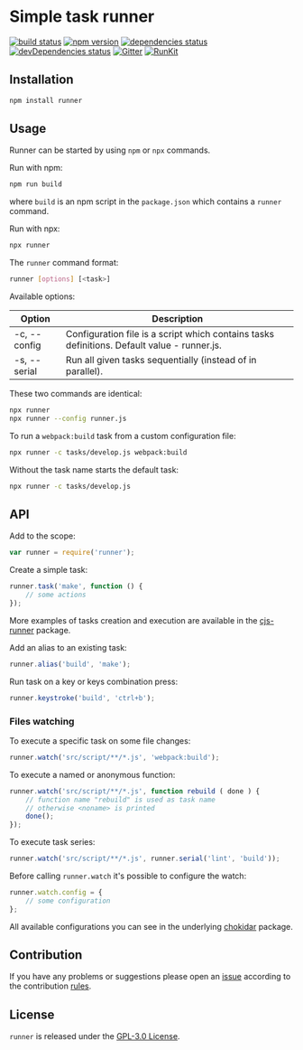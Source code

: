 Simple task runner
==================

[![build status](https://img.shields.io/travis/runner/runner.svg?style=flat-square)](https://travis-ci.org/runner/runner)
[![npm version](https://img.shields.io/npm/v/runner.svg?style=flat-square)](https://www.npmjs.com/package/runner)
[![dependencies status](https://img.shields.io/david/runner/runner.svg?style=flat-square)](https://david-dm.org/runner/runner)
[![devDependencies status](https://img.shields.io/david/dev/runner/runner.svg?style=flat-square)](https://david-dm.org/runner/runner?type=dev)
[![Gitter](https://img.shields.io/badge/gitter-join%20chat-blue.svg?style=flat-square)](https://gitter.im/DarkPark/runner)
[![RunKit](https://img.shields.io/badge/RunKit-try-yellow.svg?style=flat-square)](https://npm.runkit.com/runner)


## Installation ##

```bash
npm install runner
```

## Usage ##

Runner can be started by using `npm` or `npx` commands.

Run with npm:

```bash
npm run build
```

where `build` is an npm script in the `package.json` which contains a `runner` command.

Run with npx:

```bash
npx runner
```

The `runner` command format:

```bash
runner [options] [<task>]
```

Available options:

 Option       | Description
--------------|-------------
 -c, --config | Configuration file is a script which contains tasks definitions. Default value - runner.js.
 -s, --serial | Run all given tasks sequentially (instead of in parallel).

These two commands are identical:

```bash
npx runner
npx runner --config runner.js
```

To run a `webpack:build` task from a custom configuration file:

```bash
npx runner -c tasks/develop.js webpack:build 
```

Without the task name starts the default task:

```bash
npx runner -c tasks/develop.js 
```


## API ##

Add to the scope:

```js
var runner = require('runner');
```

Create a simple task:

```js
runner.task('make', function () {
    // some actions
});
```

More examples of tasks creation and execution are available
in the [cjs-runner](https://www.npmjs.com/package/cjs-runner) package.

Add an alias to an existing task:

```js
runner.alias('build', 'make');
```

Run task on a key or keys combination press:

```js
runner.keystroke('build', 'ctrl+b');
```

### Files watching

To execute a specific task on some file changes:

```js
runner.watch('src/script/**/*.js', 'webpack:build');
```

To execute a named or anonymous function:

```js
runner.watch('src/script/**/*.js', function rebuild ( done ) {
    // function name "rebuild" is used as task name
    // otherwise <noname> is printed
    done();
});
```

To execute task series:

```js
runner.watch('src/script/**/*.js', runner.serial('lint', 'build'));
```

Before calling `runner.watch` it's possible to configure the watch:

```js
runner.watch.config = {
    // some configuration 
};
```

All available configurations you can see in the underlying [chokidar](https://www.npmjs.com/package/chokidar) package.


## Contribution ##

If you have any problems or suggestions please open an [issue](https://github.com/runner/runner/issues)
according to the contribution [rules](.github/contributing.md).


## License ##

`runner` is released under the [GPL-3.0 License](http://opensource.org/licenses/GPL-3.0).
